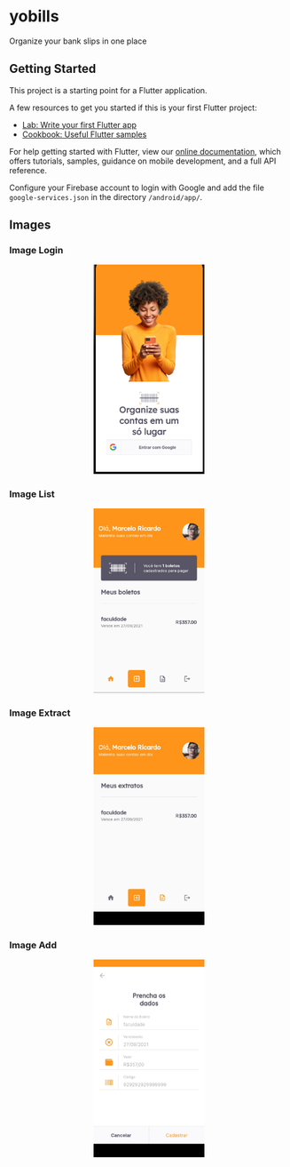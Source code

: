 # yobills

Organize your bank slips in one place

## Getting Started
This project is a starting point for a Flutter application.

A few resources to get you started if this is your first Flutter project:

- [Lab: Write your first Flutter app](https://flutter.dev/docs/get-started/codelab)
- [Cookbook: Useful Flutter samples](https://flutter.dev/docs/cookbook)

For help getting started with Flutter, view our
[online documentation](https://flutter.dev/docs), which offers tutorials,
samples, guidance on mobile development, and a full API reference.

Configure your Firebase account to login with Google and add the file `google-services.json` in the directory `/android/app/`.

## Images
### Image Login
<p align="center">
  <img src="img-project/login.PNG" width="200" title="hover text">
</p>

### Image List 
<p align="center">
  <img src="img-project/boletos.jpeg" width="200" title="hover text">
</p>


### Image Extract
<p align="center">
  <img src="img-project/extrato.jpeg" width="200" title="hover text">
</p>

### Image Add
<p align="center">
  <img src="img-project/addboleto.jpeg" width="200" title="hover text">
</p>
